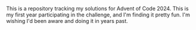 
This is a repository tracking my solutions for Advent of Code 2024.
This is my first year participating in the challenge, and I'm
finding it pretty fun.  I'm wishing I'd been aware and doing it
in years past.

